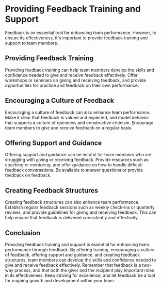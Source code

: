 # Providing Feedback Training and Support

Feedback is an essential tool for enhancing team performance. However, to ensure its effectiveness, it's important to provide feedback training and support to team members.

Providing Feedback Training
---------------------------

Providing feedback training can help team members develop the skills and confidence needed to give and receive feedback effectively. Offer workshops or seminars on giving and receiving feedback, and provide opportunities for practice and feedback on their own performance.

Encouraging a Culture of Feedback
---------------------------------

Encouraging a culture of feedback can also enhance team performance. Make it clear that feedback is valued and expected, and model behavior that supports a culture of openness and constructive criticism. Encourage team members to give and receive feedback on a regular basis.

Offering Support and Guidance
-----------------------------

Offering support and guidance can be helpful for team members who are struggling with giving or receiving feedback. Provide resources such as coaching or mentoring, and offer guidance on how to handle difficult feedback conversations. Be available to answer questions or provide feedback on feedback.

Creating Feedback Structures
----------------------------

Creating feedback structures can also enhance team performance. Establish regular feedback sessions such as weekly check-ins or quarterly reviews, and provide guidelines for giving and receiving feedback. This can help ensure that feedback is delivered consistently and effectively.

Conclusion
----------

Providing feedback training and support is essential for enhancing team performance through feedback. By offering training, encouraging a culture of feedback, offering support and guidance, and creating feedback structures, team members can develop the skills and confidence needed to give and receive feedback effectively. Remember that feedback is a two-way process, and that both the giver and the recipient play important roles in its effectiveness. Keep striving for excellence, and let feedback be a tool for ongoing growth and development within your team.
